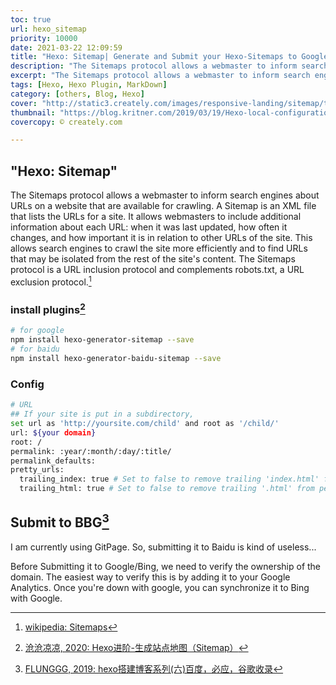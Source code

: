 ```yaml
---
toc: true
url: hexo_sitemap
priority: 10000
date: 2021-03-22 12:09:59
title: "Hexo: Sitemap| Generate and Submit your Hexo-Sitemaps to Google and Bing"
description: "The Sitemaps protocol allows a webmaster to inform search engines about URLs on a website that are available for crawling. A Sitemap is an XML file that lists the URLs for a site. It allows webmasters to include additional information about each URL: when it was last updated, how often it changes, and how important it is in relation to other URLs of the site. This allows search engines to crawl the site more efficiently and to find URLs that may be isolated from the rest of the site's content. The Sitemaps protocol is a URL inclusion protocol and complements robots.txt, a URL exclusion protocol."
excerpt: "The Sitemaps protocol allows a webmaster to inform search engines about URLs on a website that are available for crawling. A Sitemap is an XML file that lists the URLs for a site. It allows webmasters to include additional information about each URL: when it was last updated, how often it changes, and how important it is in relation to other URLs of the site. This allows search engines to crawl the site more efficiently and to find URLs that may be isolated from the rest of the site's content. The Sitemaps protocol is a URL inclusion protocol and complements robots.txt, a URL exclusion protocol."
tags: [Hexo, Hexo Plugin, MarkDown]
category: [others, Blog, Hexo]
cover: "http://static3.creately.com/images/responsive-landing/sitemap/template-3-large.jpg"
thumbnail: "https://blog.kritner.com/2019/03/19/Hexo-local-configuration/hexo-logo-avatar.png"
covercopy: © creately.com

---
```


## "Hexo: Sitemap"
The Sitemaps protocol allows a webmaster to inform search engines about URLs on a website that are available for crawling. A Sitemap is an XML file that lists the URLs for a site. It allows webmasters to include additional information about each URL: when it was last updated, how often it changes, and how important it is in relation to other URLs of the site. This allows search engines to crawl the site more efficiently and to find URLs that may be isolated from the rest of the site's content. The Sitemaps protocol is a URL inclusion protocol and complements robots.txt, a URL exclusion protocol.[^wiki_sitemape]
[^wiki_sitemape]: [wikipedia: Sitemaps](http://en.wikipedia.org/wiki/Sitemaps)
### install plugins[^沧沧凉凉_2020]

[^沧沧凉凉_2020]: [沧沧凉凉, 2020: Hexo进阶-生成站点地图（Sitemap）](https://zhuanlan.zhihu.com/p/150999914)
```bash
# for google
npm install hexo-generator-sitemap --save
# for baidu
npm install hexo-generator-baidu-sitemap --save
```

### Config
```bash
# URL
## If your site is put in a subdirectory,
set url as 'http://yoursite.com/child' and root as '/child/'
url: ${your domain}
root: /
permalink: :year/:month/:day/:title/
permalink_defaults:
pretty_urls:
  trailing_index: true # Set to false to remove trailing 'index.html' from permalinks
  trailing_html: true # Set to false to remove trailing '.html' from permalinks
```

## Submit to BBG[^FLUNGGG_2019]

[^FLUNGGG_2019]: [FLUNGGG, 2019: hexo搭建博客系列(六)百度，必应，谷歌收录](https://blog.csdn.net/weixin_41800884/article/details/103750683#5__183)

I am currently using GitPage. So, submitting it to Baidu is kind of useless...

Before Submitting it to Google/Bing, we need to verify the ownership of the domain. The easiest way to verify this is by adding it to your Google Analytics. Once you're down with google, you can synchronize it to Bing with Google.
